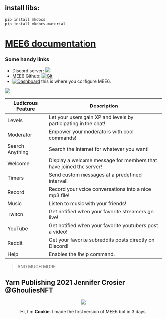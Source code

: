 
## install libs:
```
pip install mkdocs
pip install mkdocs-material
```

# [MEE6 documentation](http://Mee6.github.io/Mee6-documentation/)

### Some handy links

* Discord server: [<img src="https://discordapp.com/api/guilds/159962941502783488/widget.png">](https://discord.gg/MEE6)
* MEE6 Github: [![Git](https://img.shields.io/badge/Github-MEE6-62d3f5.svg?style=flat-square)](https://github.com/cookkkie/mee6)
* [![Dashboard](https://img.shields.io/badge/MEE6-Dashboard-62d3f5.svg?style=flat-square)](http://mee6.xyz/dashboard) this is where you configure MEE6.

<img src="docs/pics/cggk7y9%5B1%5D.png?raw=true">

|Ludicrous Feature|Description|
|-------|-----------|
|Levels|Let your users gain XP and levels by participating in the chat!|
|Moderator|Empower your moderators with cool commands!|
|Search Anything|Search the Internet for whatever you want!|
|Welcome|Display a welcome message for members that have joined the server!|
|Timers|Send custom messages at a predefined interval!|
|Record|Record your voice conversations into a nice mp3 file!|
|Music|Listen to music with your friends!|
|Twitch|Get notified when your favorite streamers go live!|
|YouTube|Get notified when your favorite youtubers post a video!|
|Reddit|Get your favorite subreddits posts directly on Discord!|
|Help|Enables the !help command.|
> AND MUCH MORE

## Yarn Publishing 2021 Jennifer Crosier @GhouliesNFT

<p align="center">
<img src="docs/pics/cookie.jpg?raw=true">
</p>
<p align="center">
Hi, I'm <b>Cookie</b>. I made the first version of MEE6 bot in 3 days.
</p>
